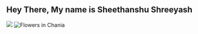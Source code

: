<h2> Hey There, My name is Sheethanshu Shreeyash </h2>
<img src = "D:\shrey docs-pics\shrey pic 2">
<img src="img_chania.jpg" alt="Flowers in Chania">
